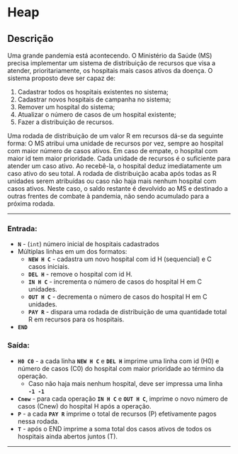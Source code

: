 # Heap

## Descrição

Uma grande pandemia está acontecendo. O Ministério da Saúde (MS) precisa implementar um sistema de distribuição de recursos que visa a atender, prioritariamente, os hospitais mais casos ativos da doença.
O sistema proposto deve ser capaz de:
1. Cadastrar todos os hospitais existentes no sistema;
2. Cadastrar novos hospitais de campanha no sistema;
3. Remover um hospital do sistema;
4. Atualizar o número de casos de um hospital existente;
5. Fazer a distribuição de recursos.

Uma rodada de distribuição de um valor R em recursos dá-se da seguinte forma:
O MS atribui uma unidade de recursos por vez, sempre ao hospital com maior número de casos ativos. Em caso de empate, o hospital com maior id tem maior prioridade.
Cada unidade de recursos é o suficiente para atender um caso ativo. Ao recebê-la, o hospital deduz imediatamente um caso ativo do seu total.
A rodada de distribuição acaba após todas as R unidades serem atribuídas ou caso não haja mais nenhum hospital com casos ativos. Neste caso, o saldo restante é devolvido ao MS e destinado a outras frentes de combate à pandemia, não sendo acumulado para a próxima rodada.

---

### Entrada:

- **`N`** - (`int`) número inicial de hospitais cadastrados
- Múltiplas linhas em um dos formatos:
    - **`NEW H C`** - cadastra um novo hospital com id H (sequencial) e C casos iniciais.
    - **`DEL H`** - remove o hospital com id H.
    - **`IN H C`** - incrementa o número de casos do hospital H em C unidades.
    - **`OUT H C`** - decrementa o número de casos do hospital H em C unidades.
    - **`PAY R`** - dispara uma rodada de distribuição de uma quantidade total R em recursos para os hospitais.
- **`END`**

### Saída:

- **`H0 C0`** - a cada linha **`NEW H C`** e **`DEL H`** imprime uma linha com id (H0) e número de casos (C0) do hospital com maior prioridade ao término
da operação.
    - Caso não haja mais nenhum hospital, deve ser impressa uma linha **`-1 -1`**
- **`Cnew`** - para cada operação **`IN H C`** e **`OUT H C`**, imprime o novo número de casos (Cnew) do hospital H após a operação.
- **`P`** - a cada **`PAY R`** imprime o total de recursos (P) efetivamente pagos nessa rodada.
- **`T`** - após o END imprime a soma total dos casos ativos de todos os hospitais ainda abertos juntos (T).

---